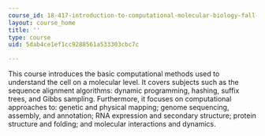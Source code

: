 ```yaml
---
course_id: 18-417-introduction-to-computational-molecular-biology-fall-2004
layout: course_home
title: ''
type: course
uid: 5dab4ce1ef1cc9288561a533303cbc7c

---
```

This course introduces the basic computational methods used to understand the cell on a molecular level. It covers subjects such as the sequence alignment algorithms: dynamic programming, hashing, suffix trees, and Gibbs sampling. Furthermore, it focuses on computational approaches to: genetic and physical mapping; genome sequencing, assembly, and annotation; RNA expression and secondary structure; protein structure and folding; and molecular interactions and dynamics.
